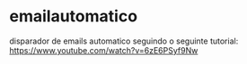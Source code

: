 # emailautomatico

disparador de emails automatico seguindo o seguinte tutorial:
https://www.youtube.com/watch?v=6zE6PSyf9Nw
